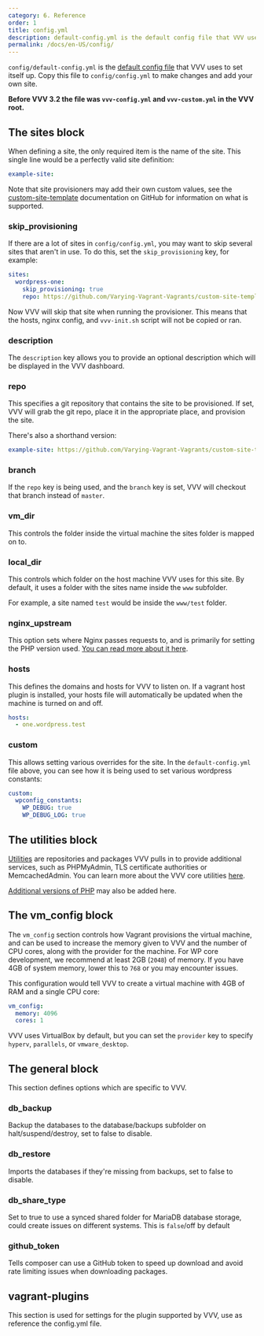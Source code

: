 ```yaml
---
category: 6. Reference
order: 1
title: config.yml
description: default-config.yml is the default config file that VVV uses to set itself up. Use config.yml to make changes and add your own site.
permalink: /docs/en-US/config/
---
```


`config/default-config.yml` is the [default config file](https://raw.githubusercontent.com/Varying-Vagrant-Vagrants/VVV/stable/config/default-config.yml) that VVV uses to set itself up. Copy this file to `config/config.yml` to make changes and add your own site. 

**Before VVV 3.2 the file was `vvv-config.yml` and `vvv-custom.yml` in the VVV root.**

## The sites block

When defining a site, the only required item is the name of the site. This single line would be a perfectly valid site definition:

```yaml
example-site:
```

Note that site provisioners may add their own custom values, see the [custom-site-template](https://github.com/Varying-Vagrant-Vagrants/custom-site-template/blob/master/README.md) documentation on GitHub for information on what is supported.

### skip_provisioning

If there are a lot of sites in `config/config.yml`, you may want to skip several sites that aren't in use. To do this, set the `skip_provisioning` key, for example:

```yaml
sites:
  wordpress-one:
    skip_provisioning: true
    repo: https://github.com/Varying-Vagrant-Vagrants/custom-site-template.git
```

Now VVV will skip that site when running the provisioner. This means that the hosts, nginx config, and `vvv-init.sh` script will not be copied or ran.

### description

The `description` key allows you to provide an optional description which will be displayed in the VVV dashboard.

### repo

This specifies a git repository that contains the site to be provisioned. If set, VVV will grab the git repo, place it in the appropriate place, and provision the site.

There's also a shorthand version:

```yaml
example-site: https://github.com/Varying-Vagrant-Vagrants/custom-site-template.git
```

### branch

If the `repo` key is being used, and the `branch` key is set, VVV will checkout that branch instead of `master`.

### vm_dir

This controls the folder inside the virtual machine the sites folder is mapped on to.

### local_dir

This controls which folder on the host machine VVV uses for this site. By default, it uses a folder with the sites name inside the `www` subfolder.

For example, a site named `test` would be inside the `www/test` folder.

### nginx_upstream

This option sets where Nginx passes requests to, and is primarily for setting the PHP version used. [You can read more about it here](adding-a-new-site/changing-php-version.md).

### hosts

This defines the domains and hosts for VVV to listen on. If a vagrant host plugin is installed, your hosts file will automatically be updated when the machine is turned on and off.

```yaml
hosts:
  - one.wordpress.test
```

### custom

This allows setting various overrides for the site. In the `default-config.yml` file above, you can see how it is being used to set various wordpress constants:

```yaml
custom:
  wpconfig_constants:
    WP_DEBUG: true
    WP_DEBUG_LOG: true
```

## The utilities block

[Utilities](https://varyingvagrantvagrants.org/docs/en-US/utilities/) are repositories and packages VVV pulls in to provide additional services, such as PHPMyAdmin, TLS certificate authorities or MemcachedAdmin. You can learn more about the VVV core utilities [here](https://varyingvagrantvagrants.org/docs/en-US/utilities/).

[Additional versions of PHP](adding-a-new-site/changing-php-version.md) may also be added here.

## The vm_config block

The `vm_config` section controls how Vagrant provisions the virtual machine, and can be used to increase the memory given to VVV and the number of CPU cores, along with the provider for the machine. For WP core development, we recommend at least 2GB (`2048`) of memory. If you have 4GB of system memory, lower this to `768` or you may encounter issues.

This configuration would tell VVV to create a virtual machine with 4GB of RAM and a single CPU core:

```yaml
vm_config:
  memory: 4096
  cores: 1
```

VVV uses VirtualBox by default, but you can set the `provider` key to specify `hyperv`, `parallels`, or `vmware_desktop`.

## The general block

This section defines options which are specific to VVV.

### db_backup

Backup the databases to the database/backups subfolder on halt/suspend/destroy, set to false to disable.

### db_restore

Imports the databases if they're missing from backups, set to false to disable.

### db_share_type

Set to true to use a synced shared folder for MariaDB database storage, could create issues on different systems. This is `false`/off by default

### github_token

Tells composer can use a GitHub token to speed up download and avoid rate limiting issues when downloading packages.

## vagrant-plugins

This section is used for settings for the plugin supported by VVV, use as reference the config.yml file.
